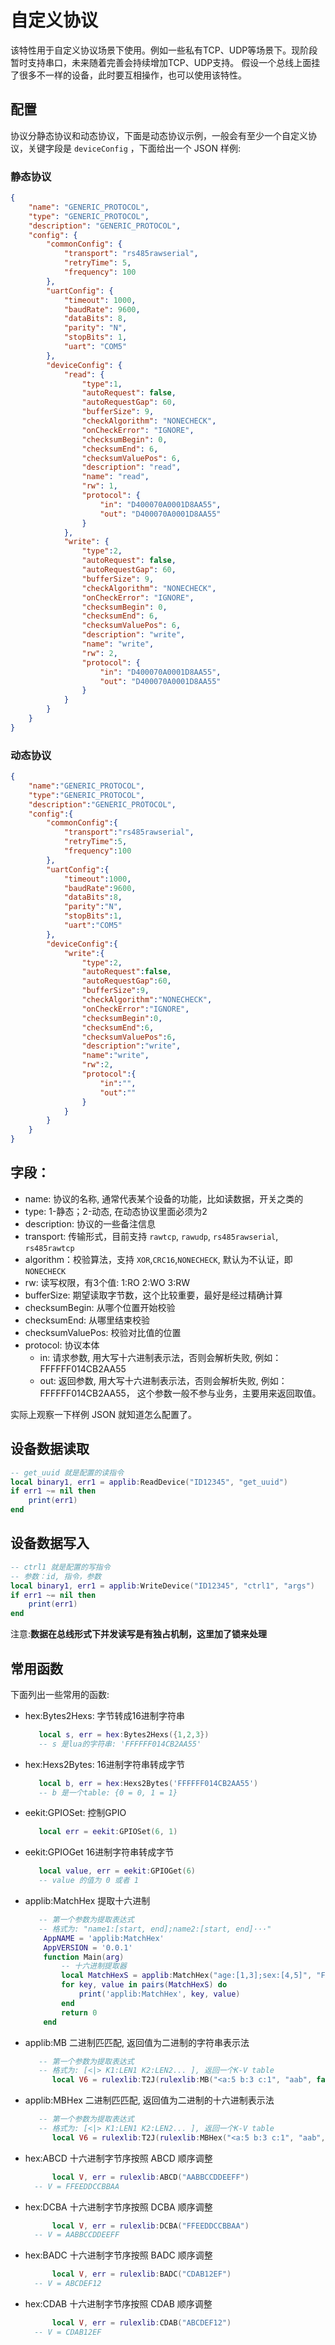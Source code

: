 # 自定义协议
该特性用于自定义协议场景下使用。例如一些私有TCP、UDP等场景下。现阶段暂时支持串口，未来随着完善会持续增加TCP、UDP支持。
假设一个总线上面挂了很多不一样的设备，此时要互相操作，也可以使用该特性。

## 配置
协议分静态协议和动态协议，下面是动态协议示例，一般会有至少一个自定义协议，关键字段是 `deviceConfig` ，下面给出一个 JSON 样例:
### 静态协议
```json
{
    "name": "GENERIC_PROTOCOL",
    "type": "GENERIC_PROTOCOL",
    "description": "GENERIC_PROTOCOL",
    "config": {
        "commonConfig": {
            "transport": "rs485rawserial",
            "retryTime": 5,
            "frequency": 100
        },
        "uartConfig": {
            "timeout": 1000,
            "baudRate": 9600,
            "dataBits": 8,
            "parity": "N",
            "stopBits": 1,
            "uart": "COM5"
        },
        "deviceConfig": {
            "read": {
                "type":1,
                "autoRequest": false,
                "autoRequestGap": 60,
                "bufferSize": 9,
                "checkAlgorithm": "NONECHECK",
                "onCheckError": "IGNORE",
                "checksumBegin": 0,
                "checksumEnd": 6,
                "checksumValuePos": 6,
                "description": "read",
                "name": "read",
                "rw": 1,
                "protocol": {
                    "in": "D400070A0001D8AA55",
                    "out": "D400070A0001D8AA55"
                }
            },
            "write": {
                "type":2,
                "autoRequest": false,
                "autoRequestGap": 60,
                "bufferSize": 9,
                "checkAlgorithm": "NONECHECK",
                "onCheckError": "IGNORE",
                "checksumBegin": 0,
                "checksumEnd": 6,
                "checksumValuePos": 6,
                "description": "write",
                "name": "write",
                "rw": 2,
                "protocol": {
                    "in": "D400070A0001D8AA55",
                    "out": "D400070A0001D8AA55"
                }
            }
        }
    }
}
```
### 动态协议

```json
{
    "name":"GENERIC_PROTOCOL",
    "type":"GENERIC_PROTOCOL",
    "description":"GENERIC_PROTOCOL",
    "config":{
        "commonConfig":{
            "transport":"rs485rawserial",
            "retryTime":5,
            "frequency":100
        },
        "uartConfig":{
            "timeout":1000,
            "baudRate":9600,
            "dataBits":8,
            "parity":"N",
            "stopBits":1,
            "uart":"COM5"
        },
        "deviceConfig":{
            "write":{
                "type":2,
                "autoRequest":false,
                "autoRequestGap":60,
                "bufferSize":9,
                "checkAlgorithm":"NONECHECK",
                "onCheckError":"IGNORE",
                "checksumBegin":0,
                "checksumEnd":6,
                "checksumValuePos":6,
                "description":"write",
                "name":"write",
                "rw":2,
                "protocol":{
                    "in":"",
                    "out":""
                }
            }
        }
    }
}
```

## 字段：

- name: 协议的名称, 通常代表某个设备的功能，比如读数据，开关之类的
- type: 1-静态；2-动态, 在动态协议里面必须为2
- description: 协议的一些备注信息
- transport: 传输形式，目前支持 `rawtcp`, `rawudp`, `rs485rawserial`, `rs485rawtcp`
- algorithm：校验算法，支持 `XOR`,`CRC16`,`NONECHECK`, 默认为不认证，即`NONECHECK`
- rw: 读写权限，有3个值: 1:RO 2:WO 3:RW
- bufferSize: 期望读取字节数，这个比较重要，最好是经过精确计算
- checksumBegin: 从哪个位置开始校验
- checksumEnd: 从哪里结束校验
- checksumValuePos: 校验对比值的位置
- protocol: 协议本体
    - in: 请求参数, 用大写十六进制表示法，否则会解析失败, 例如：FFFFFF014CB2AA55
    - out: 返回参数, 用大写十六进制表示法，否则会解析失败, 例如：FFFFFF014CB2AA55， 这个参数一般不参与业务，主要用来返回取值。

实际上观察一下样例 JSON 就知道怎么配置了。

## 设备数据读取
```lua
-- get_uuid 就是配置的读指令
local binary1, err1 = applib:ReadDevice("ID12345", "get_uuid")
if err1 ~= nil then
    print(err1)
end
```
## 设备数据写入
```lua
-- ctrl1 就是配置的写指令
-- 参数：id, 指令，参数
local binary1, err1 = applib:WriteDevice("ID12345", "ctrl1", "args")
if err1 ~= nil then
    print(err1)
end
```
注意:**数据在总线形式下并发读写是有独占机制，这里加了锁来处理**
## 常用函数
下面列出一些常用的函数:

- hex:Bytes2Hexs: 字节转成16进制字符串
  ```lua
     local s, err = hex:Bytes2Hexs({1,2,3})
     -- s 是lua的字符串: 'FFFFFF014CB2AA55'
  ```
- hex:Hexs2Bytes: 16进制字符串转成字节
  ```lua
     local b, err = hex:Hexs2Bytes('FFFFFF014CB2AA55')
     -- b 是一个table: {0 = 0, 1 = 1}
  ```
- eekit:GPIOSet: 控制GPIO
  ```lua
     local err = eekit:GPIOSet(6, 1)
  ```
- eekit:GPIOGet 16进制字符串转成字节
  ```lua
     local value, err = eekit:GPIOGet(6)
     -- value 的值为 0 或者 1
  ```
- applib:MatchHex 提取十六进制
  ```lua
     -- 第一个参数为提取表达式
     -- 格式为: "name1:[start, end];name2:[start, end]···"
      AppNAME = 'applib:MatchHex'
      AppVERSION = '0.0.1'
      function Main(arg)
          -- 十六进制提取器
          local MatchHexS = applib:MatchHex("age:[1,3];sex:[4,5]", "FFFFFF014CB2AA55")
          for key, value in pairs(MatchHexS) do
              print('applib:MatchHex', key, value)
          end
          return 0
      end
  ```
- applib:MB 二进制匹匹配, 返回值为二进制的字符串表示法
  ```lua
     -- 第一个参数为提取表达式
     -- 格式为: [<|> K1:LEN1 K2:LEN2... ], 返回一个K-V table
		local V6 = rulexlib:T2J(rulexlib:MB("<a:5 b:3 c:1", "aab", false))

  ```
- applib:MBHex 二进制匹匹配, 返回值为二进制的十六进制表示法
  ```lua
     -- 第一个参数为提取表达式
     -- 格式为: [<|> K1:LEN1 K2:LEN2... ], 返回一个K-V table
		local V6 = rulexlib:T2J(rulexlib:MBHex("<a:5 b:3 c:1", "aab", false))
  ```
- hex:ABCD 十六进制字节序按照 ABCD 顺序调整
  ```lua
		local V, err = rulexlib:ABCD("AABBCCDDEEFF")
    -- V = FFEEDDCCBBAA
  ```

- hex:DCBA 十六进制字节序按照 DCBA 顺序调整
  ```lua
		local V, err = rulexlib:DCBA("FFEEDDCCBBAA")
    -- V = AABBCCDDEEFF
  ```

- hex:BADC 十六进制字节序按照 BADC 顺序调整
  ```lua
		local V, err = rulexlib:BADC("CDAB12EF")
    -- V = ABCDEF12
  ```

- hex:CDAB 十六进制字节序按照 CDAB 顺序调整
  ```lua
		local V, err = rulexlib:CDAB("ABCDEF12")
    -- V = CDAB12EF
  ```